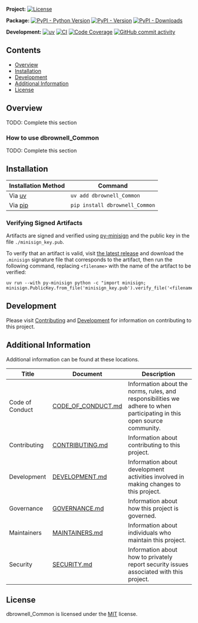 **Project:**
[![License](https://img.shields.io/github/license/davidbrownell/dbrownell_Common?color=dark-green)](https://github.com/davidbrownell/dbrownell_Common/blob/master/LICENSE)

**Package:**
[![PyPI - Python Version](https://img.shields.io/pypi/pyversions/dbrownell_Common?color=dark-green)](https://pypi.org/project/dbrownell_Common/)
[![PyPI - Version](https://img.shields.io/pypi/v/dbrownell_Common?color=dark-green)](https://pypi.org/project/dbrownell_Common/)
[![PyPI - Downloads](https://img.shields.io/pypi/dm/dbrownell_Common)](https://pypistats.org/packages/dbrownell_Common)

**Development:**
[![uv](https://img.shields.io/endpoint?url=https://raw.githubusercontent.com/astral-sh/uv/main/assets/badge/v0.json)](https://github.com/astral-sh/uv)
[![CI](https://github.com/davidbrownell/dbrownell_Common/actions/workflows/CICD.yml/badge.svg)](https://github.com/davidbrownell/dbrownell_Common/actions/workflows/CICD.yml)
[![Code Coverage](https://img.shields.io/endpoint?url=https://gist.githubusercontent.com/davidbrownell/f15146b1b8fdc0a5d45ac0eb786a84f7/raw/dbrownell_Common_code_coverage.json)](https://github.com/davidbrownell/dbrownell_Common/actions)
[![GitHub commit activity](https://img.shields.io/github/commit-activity/y/davidbrownell/dbrownell_Common?color=dark-green)](https://github.com/davidbrownell/dbrownell_Common/commits/main/)

<!-- Content above this delimiter will be copied to the generated README.md file. DO NOT REMOVE THIS COMMENT, as it will cause regeneration to fail. -->

## Contents
- [Overview](#overview)
- [Installation](#installation)
- [Development](#development)
- [Additional Information](#additional-information)
- [License](#license)

## Overview
TODO: Complete this section

### How to use dbrownell_Common
TODO: Complete this section

<!-- Content below this delimiter will be copied to the generated README.md file. DO NOT REMOVE THIS COMMENT, as it will cause regeneration to fail. -->

## Installation

| Installation Method | Command |
| --- | --- |
| Via [uv](https://github.com/astral-sh/uv) | `uv add dbrownell_Common` |
| Via [pip](https://pip.pypa.io/en/stable/) | `pip install dbrownell_Common` |

### Verifying Signed Artifacts
Artifacts are signed and verified using [py-minisign](https://github.com/x13a/py-minisign) and the public key in the file `./minisign_key.pub`.

To verify that an artifact is valid, visit [the latest release](https://github.com/davidbrownell/dbrownell_Common/releases/latest) and download the `.minisign` signature file that corresponds to the artifact, then run the following command, replacing `<filename>` with the name of the artifact to be verified:

```shell
uv run --with py-minisign python -c "import minisign; minisign.PublicKey.from_file('minisign_key.pub').verify_file('<filename>')"`
```

## Development
Please visit [Contributing](https://github.com/davidbrownell/dbrownell_Common/blob/main/CONTRIBUTING.md) and [Development](https://github.com/davidbrownell/dbrownell_Common/blob/main/DEVELOPMENT.md) for information on contributing to this project.

## Additional Information
Additional information can be found at these locations.

| Title | Document | Description |
| --- | --- | --- |
| Code of Conduct | [CODE_OF_CONDUCT.md](https://github.com/davidbrownell/dbrownell_Common/blob/main/CODE_OF_CONDUCT.md) | Information about the norms, rules, and responsibilities we adhere to when participating in this open source community. |
| Contributing | [CONTRIBUTING.md](https://github.com/davidbrownell/dbrownell_Common/blob/main/CONTRIBUTING.md) | Information about contributing to this project. |
| Development | [DEVELOPMENT.md](https://github.com/davidbrownell/dbrownell_Common/blob/main/DEVELOPMENT.md) | Information about development activities involved in making changes to this project. |
| Governance | [GOVERNANCE.md](https://github.com/davidbrownell/dbrownell_Common/blob/main/GOVERNANCE.md) | Information about how this project is governed. |
| Maintainers | [MAINTAINERS.md](https://github.com/davidbrownell/dbrownell_Common/blob/main/MAINTAINERS.md) | Information about individuals who maintain this project. |
| Security | [SECURITY.md](https://github.com/davidbrownell/dbrownell_Common/blob/main/SECURITY.md) | Information about how to privately report security issues associated with this project. |

## License
dbrownell_Common is licensed under the <a href="https://choosealicense.com/licenses/MIT/" target="_blank">MIT</a> license.
